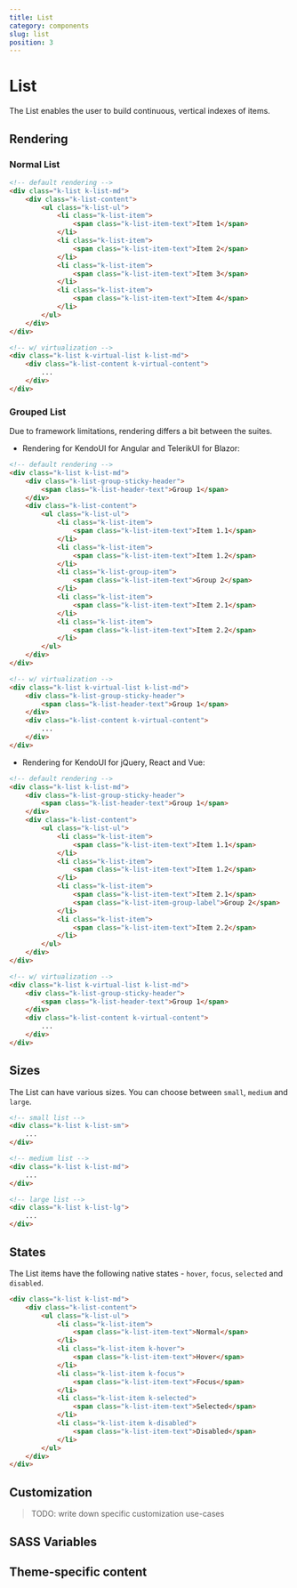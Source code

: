 ```yaml
---
title: List
category: components
slug: list
position: 3
---
```


# List

The List enables the user to build continuous, vertical indexes of items.

## Rendering

### Normal List

```html
<!-- default rendering -->
<div class="k-list k-list-md">
    <div class="k-list-content">
        <ul class="k-list-ul">
            <li class="k-list-item">
                <span class="k-list-item-text">Item 1</span>
            </li>
            <li class="k-list-item">
                <span class="k-list-item-text">Item 2</span>
            </li>
            <li class="k-list-item">
                <span class="k-list-item-text">Item 3</span>
            </li>
            <li class="k-list-item">
                <span class="k-list-item-text">Item 4</span>
            </li>
        </ul>
    </div>
</div>

<!-- w/ virtualization -->
<div class="k-list k-virtual-list k-list-md">
    <div class="k-list-content k-virtual-content">
        ...
    </div>
</div>
```

### Grouped List

Due to framework limitations, rendering differs a bit between the suites.

* Rendering for KendoUI for Angular and TelerikUI for Blazor:

```html
<!-- default rendering -->
<div class="k-list k-list-md">
    <div class="k-list-group-sticky-header">
        <span class="k-list-header-text">Group 1</span>
    </div>
    <div class="k-list-content">
        <ul class="k-list-ul">
            <li class="k-list-item">
                <span class="k-list-item-text">Item 1.1</span>
            </li>
            <li class="k-list-item">
                <span class="k-list-item-text">Item 1.2</span>
            </li>
            <li class="k-list-group-item">
                <span class="k-list-item-text">Group 2</span>
            </li>
            <li class="k-list-item">
                <span class="k-list-item-text">Item 2.1</span>
            </li>
            <li class="k-list-item">
                <span class="k-list-item-text">Item 2.2</span>
            </li>
        </ul>
    </div>
</div>

<!-- w/ virtualization -->
<div class="k-list k-virtual-list k-list-md">
    <div class="k-list-group-sticky-header">
        <span class="k-list-header-text">Group 1</span>
    </div>
    <div class="k-list-content k-virtual-content">
        ...
    </div>
</div>
```

* Rendering for KendoUI for jQuery, React and Vue:

```html
<!-- default rendering -->
<div class="k-list k-list-md">
    <div class="k-list-group-sticky-header">
        <span class="k-list-header-text">Group 1</span>
    </div>
    <div class="k-list-content">
        <ul class="k-list-ul">
            <li class="k-list-item">
                <span class="k-list-item-text">Item 1.1</span>
            </li>
            <li class="k-list-item">
                <span class="k-list-item-text">Item 1.2</span>
            </li>
            <li class="k-list-item">
                <span class="k-list-item-text">Item 2.1</span>
                <span class="k-list-item-group-label">Group 2</span>
            </li>
            <li class="k-list-item">
                <span class="k-list-item-text">Item 2.2</span>
            </li>
        </ul>
    </div>
</div>

<!-- w/ virtualization -->
<div class="k-list k-virtual-list k-list-md">
    <div class="k-list-group-sticky-header">
        <span class="k-list-header-text">Group 1</span>
    </div>
    <div class="k-list-content k-virtual-content">
        ...
    </div>
</div>
```


## Sizes
The List can have various sizes. You can choose between `small`, `medium` and `large`.

```html
<!-- small list -->
<div class="k-list k-list-sm">
    ...
</div>

<!-- medium list -->
<div class="k-list k-list-md">
    ...
</div>

<!-- large list -->
<div class="k-list k-list-lg">
    ...
</div>
```


## States
The List items have the following native states - `hover`, `focus`, `selected` and `disabled`.

```html
<div class="k-list k-list-md">
    <div class="k-list-content">
        <ul class="k-list-ul">
            <li class="k-list-item">
                <span class="k-list-item-text">Normal</span>
            </li>
            <li class="k-list-item k-hover">
                <span class="k-list-item-text">Hover</span>
            </li>
            <li class="k-list-item k-focus">
                <span class="k-list-item-text">Focus</span>
            </li>
            <li class="k-list-item k-selected">
                <span class="k-list-item-text">Selected</span>
            </li>
            <li class="k-list-item k-disabled">
                <span class="k-list-item-text">Disabled</span>
            </li>
        </ul>
    </div>
</div>
```


## Customization

> TODO: write down specific customization use-cases

## SASS Variables

<import file="./packages/$THEME_NAME/scss/list/_variables.scss" />


## Theme-specific content

<import file="./packages/$THEME_NAME/scss/list/index.md" />

